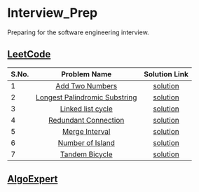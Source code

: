 # Interview_Prep
Preparing for the software engineering interview.
## [LeetCode](https://leetcode.com/)
**S.No.**  | **Problem Name** | **Solution Link**
---|:---:|:---:
1|[Add Two Numbers](https://leetcode.com/problems/add-two-numbers/)|[solution](https://github.com/canxkoz/Interview_Prep/blob/main/problems/add_two_numbers.md)
2|[Longest Palindromic Substring](http://codeforces.com/problemset/problem/4/A)|[solution](https://github.com/canxkoz/Interview_Prep/blob/main/problems/longest-palindromic-substring.md)
3|[Linked list cycle](https://leetcode.com/problems/linked-list-cycle/)|[solution](https://github.com/canxkoz/Interview_Prep/blob/main/problems/linked_list_cycle.md)
4|[Redundant Connection](https://leetcode.com/problems/redundant-connection/)|[solution](https://github.com/canxkoz/Interview_Prep/blob/main/problems/redundant_connection.md)
5|[Merge Interval](https://leetcode.com/problems/merge-intervals/)|[solution](./problems/mege_intervals.md)
6|[Number of Island](https://leetcode.com/problems/number-of-islands/)|[solution](./problems/number_of_island.md)
7|[Tandem Bicycle](https://www.algoexpert.io)|[solution](./problems/tandem_bicycle.md)

## [AlgoExpert](https://www.algoexpert.io)
